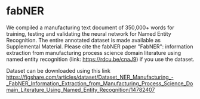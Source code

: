 # fabNER

We compiled a manufacturing text document of 350,000+ words for training, testing and validating the neural network for Named Entity Recognition.
The entire annotated dataset is made available as Supplemental Material.
Please cite the fabNER paper "FabNER": information extraction from manufacturing process science domain literature using named entity recognition (link: https://rdcu.be/cnaJ9) if you use the dataset.

Dataset can be downloaded using this link https://figshare.com/articles/dataset/Dataset_NER_Manufacturing_-_FabNER_Information_Extraction_from_Manufacturing_Process_Science_Domain_Literature_Using_Named_Entity_Recognition/14782407
